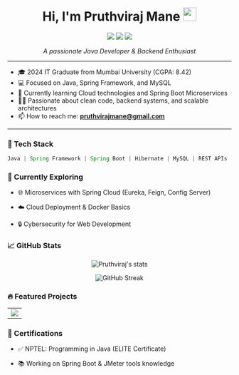 <h1 align="center">
  Hi, I'm Pruthviraj Mane
  <img src="https://media.giphy.com/media/hvRJCLFzcasrR4ia7z/giphy.gif" width="30px"/>
</h1>

<p align="center">
  <img src="https://img.icons8.com/color/48/000000/java-coffee-cup-logo--v1.gif"/>
  <img src="https://img.icons8.com/color/48/000000/spring-logo.png"/>
  <img src="https://img.icons8.com/external-tal-revivo-color-tal-revivo/48/null/external-mysql-an-open-source-relational-database-management-system-logo-color-tal-revivo.png"/>
</p>
<p align="center">
  <i>A passionate Java Developer & Backend Enthusiast</i>
</p>

---

- 🎓 2024 IT Graduate from Mumbai University (CGPA: 8.42)
- 💻 Focused on Java, Spring Framework, and MySQL
- 🌱 Currently learning Cloud technologies and Spring Boot Microservices
- 👨‍💻 Passionate about clean code, backend systems, and scalable architectures
- 📫 How to reach me: **pruthvirajmane@gmail.com**

---

### 🚀 Tech Stack

```java
Java | Spring Framework | Spring Boot | Hibernate | MySQL | REST APIs | JSP | HTML | CSS | Git | IntelliJ IDEA
```
### 📘 Currently Exploring
- 🌐 Microservices with Spring Cloud (Eureka, Feign, Config Server)

- ☁️ Cloud Deployment & Docker Basics

- 🔒 Cybersecurity for Web Development

### 📈 GitHub Stats
<p align="center"> <img src="https://github-readme-stats.vercel.app/api?username=Pruthviraj89&show_icons=true&theme=radical" alt="Pruthviraj's stats"/> </p> <p align="center"> <img src="https://github-readme-streak-stats.herokuapp.com/?user=Pruthviraj89&theme=radical" alt="GitHub Streak"/> </p>

### 🔥 Featured Projects

<table>
  <tr>
    <td><a href="https://github.com/Pruthviraj89/Yoga-Booking-Website"><img src="https://github-readme-stats.vercel.app/api/pin/?username=Pruthviraj89&repo=Yoga-Booking-Website&theme=radical" /></a></td>
  </tr>
</table>

### 📜 Certifications
- ✅ NPTEL: Programming in Java (ELITE Certificate)

- 📚 Working on Spring Boot & JMeter tools knowledge




